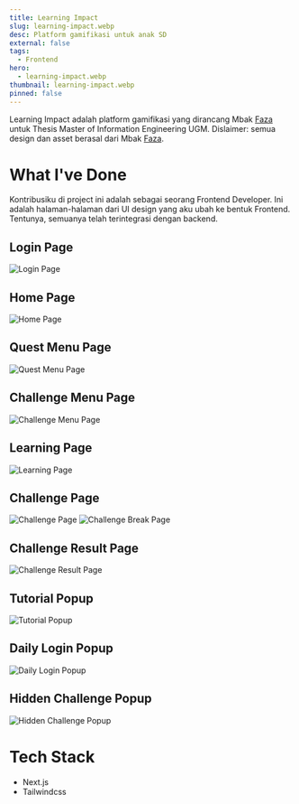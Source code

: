 ```yaml
---
title: Learning Impact
slug: learning-impact.webp
desc: Platform gamifikasi untuk anak SD
external: false
tags:
  - Frontend
hero:
  - learning-impact.webp
thumbnail: learning-impact.webp
pinned: false
---
```


Learning Impact adalah platform gamifikasi yang dirancang Mbak [Faza] untuk Thesis Master of Information Engineering UGM. Dislaimer: semua design dan asset berasal dari Mbak [Faza].

# What I've Done

Kontribusiku di project ini adalah sebagai seorang Frontend Developer. Ini adalah halaman-halaman dari UI design yang aku ubah ke bentuk Frontend. Tentunya, semuanya telah terintegrasi dengan backend.

## Login Page

![Login Page](/portfolio/learning-impact/page-login.webp)

## Home Page

![Home Page](/portfolio/learning-impact/page-home.webp)

## Quest Menu Page

![Quest Menu Page](/portfolio/learning-impact/page-quest-menu.webp)

## Challenge Menu Page

![Challenge Menu Page](/portfolio/learning-impact/page-challenge-menu.webp)

## Learning Page

![Learning Page](/portfolio/learning-impact/page-learn-quest.webp)

## Challenge Page

![Challenge Page](/portfolio/learning-impact/page-challenge.webp)
![Challenge Break Page](/portfolio/learning-impact/page-challenge-break.webp)

## Challenge Result Page

![Challenge Result Page](/portfolio/learning-impact/page-challenge-result.webp)

## Tutorial Popup

![Tutorial Popup](/portfolio/learning-impact/popup-tutorial.webp)

## Daily Login Popup

![Daily Login Popup](/portfolio/learning-impact/popup-daily-login.webp)

## Hidden Challenge Popup

![Hidden Challenge Popup](/portfolio/learning-impact/popup-hidden-challenge.webp)

# Tech Stack

- Next.js
- Tailwindcss

[faza]: https://www.linkedin.com/in/nafisahfaza
